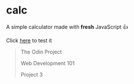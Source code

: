 # calc

A simple calculator made with **fresh** JavaScript 👍

Click [here](https://bricebasty.github.io/calc) to test it

> The Odin Project
>
>
> Web Development 101
>
>
> Project 3
